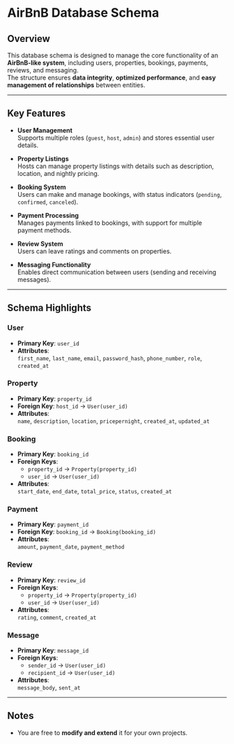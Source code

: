 # AirBnB Database Schema

## Overview
This database schema is designed to manage the core functionality of an **AirBnB-like system**, including users, properties, bookings, payments, reviews, and messaging.  
The structure ensures **data integrity**, **optimized performance**, and **easy management of relationships** between entities.

---

## Key Features

- **User Management**  
  Supports multiple roles (`guest`, `host`, `admin`) and stores essential user details.

- **Property Listings**  
  Hosts can manage property listings with details such as description, location, and nightly pricing.

- **Booking System**  
  Users can make and manage bookings, with status indicators (`pending`, `confirmed`, `canceled`).

- **Payment Processing**  
  Manages payments linked to bookings, with support for multiple payment methods.

- **Review System**  
  Users can leave ratings and comments on properties.

- **Messaging Functionality**  
  Enables direct communication between users (sending and receiving messages).

---

## Schema Highlights

### User
- **Primary Key**: `user_id`
- **Attributes**:  
  `first_name`, `last_name`, `email`, `password_hash`, `phone_number`, `role`, `created_at`

### Property
- **Primary Key**: `property_id`  
- **Foreign Key**: `host_id` → `User(user_id)`  
- **Attributes**:  
  `name`, `description`, `location`, `pricepernight`, `created_at`, `updated_at`

### Booking
- **Primary Key**: `booking_id`  
- **Foreign Keys**:  
  - `property_id` → `Property(property_id)`  
  - `user_id` → `User(user_id)`  
- **Attributes**:  
  `start_date`, `end_date`, `total_price`, `status`, `created_at`

### Payment
- **Primary Key**: `payment_id`  
- **Foreign Key**: `booking_id` → `Booking(booking_id)`  
- **Attributes**:  
  `amount`, `payment_date`, `payment_method`

### Review
- **Primary Key**: `review_id`  
- **Foreign Keys**:  
  - `property_id` → `Property(property_id)`  
  - `user_id` → `User(user_id)`  
- **Attributes**:  
  `rating`, `comment`, `created_at`

### Message
- **Primary Key**: `message_id`  
- **Foreign Keys**:  
  - `sender_id` → `User(user_id)`  
  - `recipient_id` → `User(user_id)`  
- **Attributes**:  
  `message_body`, `sent_at`

---

## Notes
- You are free to **modify and extend** it for your own projects.
